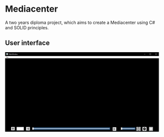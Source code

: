 # Mediacenter

A two years diploma project, which aims to create a Mediacenter using C# and SOLID principles.

## User interface 

![MainWindow screenshot](/img/MainWindow.png)

